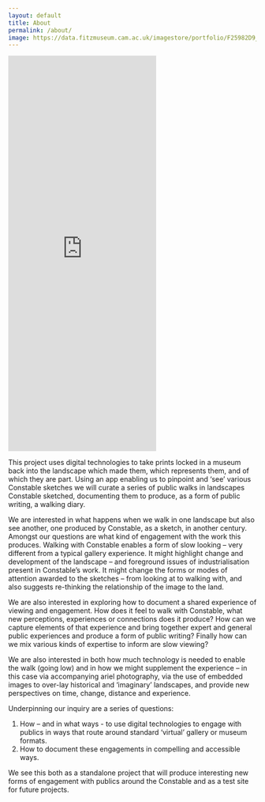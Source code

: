 ```yaml
---
layout: default
title: About
permalink: /about/
image: https://data.fitzmuseum.cam.ac.uk/imagestore/portfolio/F25982D9_7CB9_CFFF_028E_8BBFC531887C/588/729/medium_P_1489_R_mas.jpg
---
```

<iframe 
class="w-100" 
src="https://data.fitzmuseum.cam.ac.uk/uv.html#?manifest=https://api.fitz.ms/data-distributor/iiif/object-830/manifest&c=0&m=0&cv=0&config=https://data.fitzmuseum.cam.ac.uk/config.json&locales=en-GB:English (GB),cy-GB:Cymraeg,fr-FR:Français (FR),sv-SE:Svenska,xx-XX:English (GB) (xx-XX)&xywh=-2625,-1,9256,4764&r=0" 
allowfullscreen height="800" frameBorder="0"></iframe>

This project uses digital technologies to take prints locked in a museum back into the landscape 
which made them, which represents them, and of which they are part. Using an app enabling us to pinpoint 
and ‘see’ various Constable sketches we will curate a series of public walks in landscapes Constable sketched, 
documenting them to produce, as a form of public writing, a walking diary.

We are interested in what happens when we walk in one landscape but also see another, one produced by 
Constable, as a sketch, in another century. Amongst our questions are what kind of engagement with the 
work this produces. Walking with Constable enables a form of slow looking – very different from a typical 
gallery experience. It might highlight change and development of the landscape – and foreground issues of 
industrialisation present in Constable’s work. It might change the forms or modes of attention awarded to 
the sketches – from looking at to walking with, and also suggests re-thinking the relationship of the image 
to the land.

We are also interested in exploring how to document a shared experience of viewing and engagement. How does 
it feel to walk with Constable, what new perceptions, experiences or connections does it produce? How can we 
capture elements of that experience and bring together expert and general public experiences and produce a 
form of public writing? Finally how can we mix various kinds of expertise to inform are slow viewing?

We are also interested in both how much technology is needed to enable the walk (going low) and in how 
we might supplement the experience – in this case via accompanying ariel photography, via the use of embedded 
images to over-lay historical and ‘imaginary’ landscapes, and provide new perspectives on time, change, distance 
and experience.

Underpinning our inquiry are a series of questions:

1. How – and in what ways - to use digital technologies to engage with publics in ways that route around standard 
‘virtual’ gallery or museum formats. 
2. How to document these engagements in compelling and accessible ways.

We see this both as a standalone project that will produce interesting new forms of engagement with publics 
around the Constable and as a test site for future projects.
